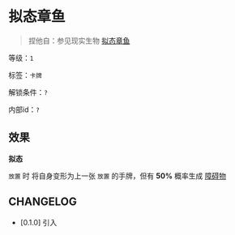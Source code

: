 # 拟态章鱼

> 捏他自：参见现实生物 [拟态章鱼](https://www.bilibili.com/video/BV1iK4y1m739)

等级：`1`

标签：`卡牌`

解锁条件：`?`

内部id：`?`

## 效果

**拟态**

`放置` 时 将自身变形为上一张 `放置` 的手牌，但有 **50%** 概率生成 [障碍物](../卡牌组/障碍物.md)

## CHANGELOG

- [0.1.0] 引入
